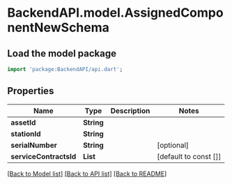 # BackendAPI.model.AssignedComponentNewSchema

## Load the model package
```dart
import 'package:BackendAPI/api.dart';
```

## Properties

 Name                   | Type             | Description | Notes                 
------------------------|------------------|-------------|-----------------------
 **assetId**            | **String**       |             |
 **stationId**          | **String**       |             |
 **serialNumber**       | **String**       |             | [optional]            
 **serviceContractsId** | **List<String>** |             | [default to const []] 

[[Back to Model list]](../README.md#documentation-for-models) [[Back to API list]](../README.md#documentation-for-api-endpoints) [[Back to README]](../README.md)


